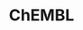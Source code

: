 ---
layout: default
bigquery: https://console.cloud.google.com/bigquery?p=patents-public-data&d=ebi_chembl&page=dataset
citation: '"The ChEMBL database in 2017." Anna Gaulton, Anne Hersey, Michał Nowotka,
  A Patrícia Bento, Jon Chambers, David Mendez, Prudence Mutowo, Francis Atkinson,
  Louisa J Bellis, Elena Cibrián-Uhalte, Mark Davies, Nathan Dedman, Anneli Karlsson,
  María Paula Magariños, John P Overington, George Papadatos, Ines Smit, Andrew R
  Leach Nucleic acids Research (2017) 45 (Database Issue), D945-D954'
contributors: European Bioinformatics Institute
cost: None
description: ChEMBL Data is a manually curated database of small molecules used in
  drug discovery, including information about existing patented drugs.
documentation: 'schema: https://www.ebi.ac.uk/chembl/db_schema


  '
last_edit: 04/08/2022, 23:26:09
location: https://console.cloud.google.com/marketplace/product/google_patents_public_datasets/chembl
maintained_by: EMBL-EBI, an outstation of European Molecular Biology Laboratory
related_publications: '

  ChEMBL: towards direct deposition of bioassay data.


  Mendez D, Gaulton A, Bento AP, Chambers J, De Veij M, Félix E, Magariños MP, Mosquera
  JF, Mutowo P, Nowotka M, Gordillo-Marañón M, Hunter F, Junco L, Mugumbate G, Rodriguez-Lopez
  M, Atkinson F, Bosc N, Radoux CJ, Segura-Cabrera A, Hersey A, Leach AR.


  — Nucleic Acids Res. 2019; 47(D1):D930-D940. doi: 10.1093/nar/gky1075

  '
schema_fields:
- molecular_mechanism
- l4
- pubmed_id
- assay_organism
- submission_date
- warning_country
- first_in_class
- atc_code
- patent_no
- component_type
- mol_hrac_id
- res_stem_id
- patent_id
- alert_id
- ass_cls_map_id
- route
- action_type
- level5
- compound_key
- targcomp_id
- targrel_id
- standard_type
- delist_flag
- comments
- definition
- sitecomp_id
- stat
- first_approval
- site_id
- relationship_desc
- uo_units
- selectivity_comment
- cell_source_organism
- published_relation
- mol_frac_id
- data_validity_comment
- withdrawn_flag
- sei
- published_type
- availability_type
- activity_count
- tid
- sequence
- co_stem_id
- assay_category
- relationship
- withdrawn_country
- acd_most_bpka
- standard_inchi
- short_name
- qudt_units
- potential_duplicate
- cell_description
- full_mwt
- ddd_value
- bto_id
- tid_fixed
- applicant_full_name
- assay_class_id
- usan_stem
- site_residues
- src_description
- stem_class
- cx_logp
- actsm_id
- syn_type
- site_name
- abstract
- orig_description
- oral
- research_stem
- ad_type
- molregno
- drug_record_id
- direct_interaction
- usan_year
- l2
- cx_logd
- hrac_code
- set_name
- efo_term
- relationship_type
- smarts
- mol_irac_id
- bei
- prod_pat_id
- company
- binding_site_comment
- curation_comment
- mechanism_of_action
- ref_id
- assay_desc
- heavy_atoms
- downgraded
- status
- prodrug
- mc_organism
- toid
- level3_description
- polymer_flag
- alert_set_id
- assay_cell_type
- protein_class_synonym
- efo_id
- molsyn_id
- confidence_score
- level4_description
- doi
- product_id
- molecular_species
- level1
- mesh_id
- last_page
- level1_description
- cell_name
- active_ingredient
- ddd_id
- metabolite_record_id
- authors
- full_molformula
- patent_expire_date
- tax_id
- bao_id
- aromatic_rings
- bao_endpoint
- curated_by
- chirality
- level3
- who_extra
- num_ro5_violations
- domain_id
- record_id
- irac_code
- target_desc
- log_id
- drug_product_flag
- mecref_id
- max_phase_for_ind
- creation_date
- hba
- mesh_heading
- ingredient
- year
- published_value
- go_id
- domain_type
- molfile
- frac_code
- chebi_par_id
- level2
- acd_logp
- cx_most_apka
- activity_id
- entity_id
- std_act_id
- mec_id
- drug_substance_flag
- updated_on
- hbd
- enzyme_name
- rgid
- entity_type
- component_id
- dosed_ingredient
- assay_type
- withdrawn_reason
- normal_range_min
- mw_monoisotopic
- compound_name
- assay_source
- lle
- related_tid
- mc_tax_id
- synonyms
- accession
- inorganic_flag
- mc_target_name
- ddd_comment
- published_units
- nda_type
- cell_id
- canonical_smiles
- assay_id
- black_box_warning
- ap_id
- comp_class_id
- ref_type
- mutation
- usan_stem_definition
- text_value
- aidx
- standard_units
- type
- withdrawn_class
- parenteral
- cx_most_bpka
- journal
- molecule_type
- prediction_method
- warning_description
- target_type
- class_level
- oc_id
- drugind_id
- approval_date
- db_source
- met_comment
- helm_notation
- value
- l6
- num_alerts
- rtb
- label
- component_synonym
- l8
- parent_id
- indref_id
- l3
- end_position
- comp_go_id
- alert_name
- disease_efficacy
- warning_id
- active_molregno
- alogp
- therapeutic_flag
- source_domain_id
- species_group_flag
- parent_molregno
- trade_name
- le
- hrac_class_id
- source
- mc_target_accession
- strength
- homologue
- usan_substem
- ddd_units
- volume
- src_id
- src_short_name
- acd_most_apka
- mechanism_comment
- description
- annotation
- topical
- compd_id
- protein_class_id
- standard_flag
- frac_class_id
- predbind_id
- pathway_id
- ref_url
- major_class
- doc_id
- pchembl_value
- cidx
- warning_type
- doc_type
- assay_test_type
- clo_id
- organism
- domain_name
- max_phase
- standard_value
- parent_type
- updated_by
- activity_comment
- irac_class_id
- compsyn_id
- parent_go_id
- tissue_id
- warning_year
- level2_description
- bao_format
- title
- as_id
- cl_lincs_id
- who_name
- normal_range_max
- indication_class
- assay_tissue
- protein_class_desc
- standard_relation
- version
- assay_subcellular_fraction
- previous_company
- standard_text_value
- assay_param_id
- formulation_id
- publication_number
- parameter_type
- result_flag
- pathway_key
- metref_id
- start_position
- target_mapping
- assay_tax_id
- structure_type
- db_version
- cell_ontology_id
- acd_logd
- mc_target_type
- variant_id
- patent_use_code
- l5
- units
- src_compound_id
- standard_upper_value
- qed_weighted
- name
- country
- met_conversion
- warnref_id
- subgroup
- ro3_pass
- caloha_id
- src_assay_id
- usan_stem_id
- protclasssyn_id
- domain_description
- hba_lipinski
- num_lipinski_ro5_violations
- mol_atc_id
- confidence
- l7
- stem
- idx
- class_type
- tbl
- parameter_value
- assay_strain
- cpd_str_alert_id
- cell_source_tax_id
- substrate_record_id
- issue
- l1
- aspect
- path
- ridx
- ddd_admr
- natural_product
- cell_source_tissue
- isoform
- cellosaurus_id
- dosage_form
- hbd_lipinski
- upper_value
- level4
- chembl_id
- withdrawn_year
- job_id
- mw_freebase
- smid
- biocomp_id
- psa
- warning_class
- met_id
- first_page
- priority
- enzyme_tid
- uberon_id
- last_active
- innovator_company
- relation
- standard_inchi_key
- sequence_md5sum
- pref_name
shortname: chembl
tags:
- biotechnology
- health
- chemical
- bioinformatics
- medical
terms_of_use: CC BY-SA 3.0
title: ChEMBL
uuid: e232a192-965c-4ec9-904c-155b6dfe56c5
---
